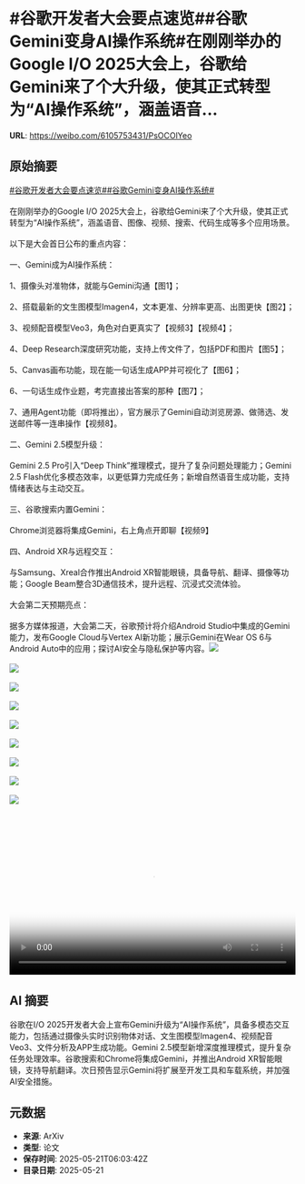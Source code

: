 # #谷歌开发者大会要点速览##谷歌Gemini变身AI操作系统#在刚刚举办的Google I/O 2025大会上，谷歌给Gemini来了个大升级，使其正式转型为“AI操作系统”，涵盖语音...

**URL**: https://weibo.com/6105753431/PsOCOlYeo

## 原始摘要

<a href="https://m.weibo.cn/search?containerid=231522type%3D1%26t%3D10%26q%3D%23%E8%B0%B7%E6%AD%8C%E5%BC%80%E5%8F%91%E8%80%85%E5%A4%A7%E4%BC%9A%E8%A6%81%E7%82%B9%E9%80%9F%E8%A7%88%23&amp;extparam=%23%E8%B0%B7%E6%AD%8C%E5%BC%80%E5%8F%91%E8%80%85%E5%A4%A7%E4%BC%9A%E8%A6%81%E7%82%B9%E9%80%9F%E8%A7%88%23" data-hide=""><span class="surl-text">#谷歌开发者大会要点速览#</span></a><a href="https://m.weibo.cn/search?containerid=231522type%3D1%26t%3D10%26q%3D%23%E8%B0%B7%E6%AD%8CGemini%E5%8F%98%E8%BA%ABAI%E6%93%8D%E4%BD%9C%E7%B3%BB%E7%BB%9F%23&amp;extparam=%23%E8%B0%B7%E6%AD%8CGemini%E5%8F%98%E8%BA%ABAI%E6%93%8D%E4%BD%9C%E7%B3%BB%E7%BB%9F%23" data-hide=""><span class="surl-text">#谷歌Gemini变身AI操作系统#</span></a><br><br>在刚刚举办的Google I/O 2025大会上，谷歌给Gemini来了个大升级，使其正式转型为“AI操作系统”，涵盖语音、图像、视频、搜索、代码生成等多个应用场景。<br><br>以下是大会首日公布的重点内容：<br><br>一、Gemini成为AI操作系统：<br><br>1、摄像头对准物体，就能与Gemini沟通【图1】；<br><br>2、搭载最新的文生图模型Imagen4，文本更准、分辨率更高、出图更快【图2】；<br><br>3、视频配音模型Veo3，角色对白更真实了【视频3】【视频4】；<br><br>4、Deep Research深度研究功能，支持上传文件了，包括PDF和图片【图5】；<br><br>5、Canvas画布功能，现在能一句话生成APP并可视化了【图6】；<br><br>6、一句话生成作业题，考完直接出答案的那种【图7】；<br><br>7、通用Agent功能（即将推出），官方展示了Gemini自动浏览房源、做筛选、发送邮件等一连串操作【视频8】。<br><br>二、Gemini 2.5模型升级： <br><br>Gemini 2.5 Pro引入“Deep Think”推理模式，提升了复杂问题处理能力；Gemini 2.5 Flash优化多模态效率，以更低算力完成任务；新增自然语音生成功能，支持情绪表达与主动交互。<br><br>三、谷歌搜索内置Gemini： <br><br>Chrome浏览器将集成Gemini，右上角点开即聊【视频9】<br><br>四、Android XR与远程交互：  <br><br>与Samsung、Xreal合作推出Android XR智能眼镜，具备导航、翻译、摄像等功能；Google Beam整合3D通信技术，提升远程、沉浸式交流体验。<br><br>大会第二天预期亮点：  <br><br>据多方媒体报道，大会第二天，谷歌预计将介绍Android Studio中集成的Gemini能力，发布Google Cloud与Vertex AI新功能；展示Gemini在Wear OS 6与Android Auto中的应用；探讨AI安全与隐私保护等内容。<img style="" src="https://tvax3.sinaimg.cn/large/006Fd7o3gy1i1mvicuw60g30m80ci4qu.gif" referrerpolicy="no-referrer"><br><br><img style="" src="https://tvax2.sinaimg.cn/large/006Fd7o3gy1i1mvicf0z2g30m80cie85.gif" referrerpolicy="no-referrer"><br><br><img style="" src="https://tvax2.sinaimg.cn/large/006Fd7o3ly1i1mvk6ouabj30zk0k0my9.jpg" referrerpolicy="no-referrer"><br><br><img style="" src="https://tvax2.sinaimg.cn/large/006Fd7o3ly1i1mvk3pfn1j30hs0a0aad.jpg" referrerpolicy="no-referrer"><br><br><img style="" src="https://tvax1.sinaimg.cn/large/006Fd7o3gy1i1mvi58h8dg30m80ci7wh.gif" referrerpolicy="no-referrer"><br><br><img style="" src="https://tvax2.sinaimg.cn/large/006Fd7o3gy1i1mvig8txig30m80cihe3.gif" referrerpolicy="no-referrer"><br><br><img style="" src="https://tvax2.sinaimg.cn/large/006Fd7o3gy1i1mvi65lnsg30m80cinpd.gif" referrerpolicy="no-referrer"><br><br><img style="" src="https://tvax3.sinaimg.cn/large/006Fd7o3ly1i1mvk7q8dtj30yi0jea9x.jpg" referrerpolicy="no-referrer"><br><br><img style="" src="https://tvax2.sinaimg.cn/large/006Fd7o3ly1i1mvk6v9vej30hs0a03yd.jpg" referrerpolicy="no-referrer"><br><br><br clear="both"><div style="clear: both"></div><video controls="controls" poster="https://tvax4.sinaimg.cn/orj480/006Fd7o3ly1i1mvk78uvnj30zk0k0my9.jpg" style="width: 100%"><source src="https://f.video.weibocdn.com/o0/aPgDPV5glx08opAvAUZW010412004rR80E010.mp4?label=mp4_720p&amp;template=1280x720.25.0&amp;ori=0&amp;ps=1CwnkDw1GXwCQx&amp;Expires=1747810801&amp;ssig=MPTY6C1Wsa&amp;KID=unistore,video"><source src="https://f.video.weibocdn.com/o0/at97XLoQlx08opAvl3Pq010412002koh0E010.mp4?label=mp4_hd&amp;template=852x480.25.0&amp;ori=0&amp;ps=1CwnkDw1GXwCQx&amp;Expires=1747810801&amp;ssig=0JP1owVgLD&amp;KID=unistore,video"><source src="https://f.video.weibocdn.com/o0/yq3UXcqElx08opAvhOJG010412001v2d0E010.mp4?label=mp4_ld&amp;template=640x360.25.0&amp;ori=0&amp;ps=1CwnkDw1GXwCQx&amp;Expires=1747810801&amp;ssig=iNVUwctMgT&amp;KID=unistore,video"><p>视频无法显示，请前往<a href="https://video.weibo.com/show?fid=1034%3A5168677289394193" target="_blank" rel="noopener noreferrer">微博视频</a>观看。</p></video>

## AI 摘要

谷歌在I/O 2025开发者大会上宣布Gemini升级为“AI操作系统”，具备多模态交互能力，包括通过摄像头实时识别物体对话、文生图模型Imagen4、视频配音Veo3、文件分析及APP生成功能。Gemini 2.5模型新增深度推理模式，提升复杂任务处理效率。谷歌搜索和Chrome将集成Gemini，并推出Android XR智能眼镜，支持导航翻译。次日预告显示Gemini将扩展至开发工具和车载系统，并加强AI安全措施。

## 元数据

- **来源**: ArXiv
- **类型**: 论文
- **保存时间**: 2025-05-21T06:03:42Z
- **目录日期**: 2025-05-21
